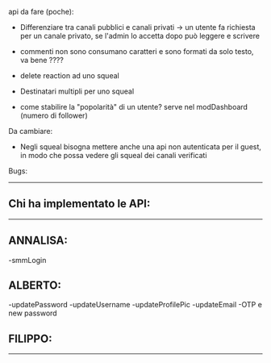 api da fare (poche):

- Differenziare tra canali pubblici e canali privati -> un utente fa richiesta per un canale privato, se l'admin lo accetta dopo può leggere e scrivere

- commenti non sono consumano caratteri e sono formati da solo testo, va bene ????

- delete reaction ad uno squeal

- Destinatari multipli per uno squeal
- come stabilire la "popolarità" di un utente? serve nel modDashboard (numero di follower)

Da cambiare:

- Negli squeal bisogna mettere anche una api non autenticata per il guest, in modo che possa vedere gli squeal dei canali verificati

Bugs:

---

## Chi ha implementato le API:

---

## ANNALISA:

-smmLogin

## ALBERTO:

-updatePassword
-updateUsername
-updateProfilePic
-updateEmail
-OTP e new password

## FILIPPO:

---
